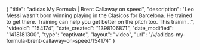 {
    "title": "adidas My Formula | Brent Callaway on speed",
    "description": "Leo Messi wasn't born winning playing in the Clasicos for Barcelona. He trained to get there. Training can help you get better on the pitch too. This trainin...",
    "videoid": "154174",
    "date_created": "1398106871",
    "date_modified": "1418181300",
    "type": "captivate",
    "layout": "video",
    "url": "\/v\/adidas-my-formula-brent-callaway-on-speed\/154174"
}